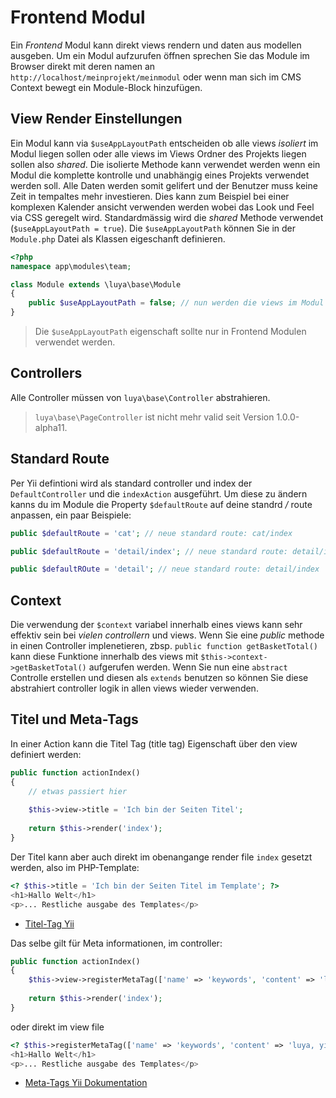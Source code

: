 Frontend Modul
==============
Ein *Frontend* Modul kann direkt views rendern und daten aus modellen ausgeben. Um ein Modul aufzurufen öffnen sprechen Sie das Module im Browser direkt mit deren namen an `http://localhost/meinprojekt/meinmodul` oder wenn man sich im CMS Context bewegt ein Module-Block hinzufügen.

View Render Einstellungen
-------------------------
Ein Modul kann via `$useAppLayoutPath` entscheiden ob alle views *isoliert* im Modul liegen sollen oder alle views im Views Ordner des Projekts liegen sollen also *shared*. Die isolierte Methode kann verwendet werden wenn ein Modul die komplette kontrolle und unabhängig eines Projekts verwendet werden soll. Alle Daten werden somit gelifert und der Benutzer muss keine Zeit in tempaltes mehr investieren. Dies kann zum Beispiel bei einer komplexen Kalender ansicht verwenden werden wobei das Look und Feel via CSS geregelt wird. Standardmässig wird die *shared* Methode verwendet (`$useAppLayoutPath = true`). Die `$useAppLayoutPath` können Sie in der `Module.php` Datei als Klassen eigeschanft definieren.

```php
<?php
namespace app\modules\team;

class Module extends \luya\base\Module
{
    public $useAppLayoutPath = false; // nun werden die views im Modul Ordner gesucht
}
```

> Die `$useAppLayoutPath` eigenschaft sollte nur in Frontend Modulen verwendet werden.

Controllers
-----------
Alle Controller müssen von `luya\base\Controller` abstrahieren.

> `luya\base\PageController` ist nicht mehr valid seit Version 1.0.0-alpha11.

Standard Route
--------------
Per Yii defintioni wird als standard controller und index der `DefaultController` und die `indexAction` ausgeführt. Um diese zu ändern kanns du im Module die Property `$defaultRoute` auf deine standrd *<controller>/<action>* route anpassen, ein paar Beispiele:

```php
public $defaultRoute = 'cat'; // neue standard route: cat/index

public $defaultRoute = 'detail/index'; // neue standard route: detail/index

public $defaultROute = 'detail'; // neue standard route: detail/index
```

Context
-------
Die verwendung der `$context` variabel innerhalb eines views kann sehr effektiv sein bei *vielen controllern* und views. Wenn Sie eine *public* methode in einen Controller implenetieren, zbsp. `public function getBasketTotal()` kann diese Funktione innerhalb des views mit `$this->context->getBasketTotal()` aufgerufen werden. Wenn Sie nun eine `abstract` Controlle erstellen und diesen als `extends` benutzen so können Sie diese abstrahiert controller logik in allen views wieder verwenden.

Titel und Meta-Tags
-------------------
In einer Action kann die Titel Tag (title tag) Eigenschaft über den view definiert werden:

```php
public function actionIndex()
{
	// etwas passiert hier
	
	$this->view->title = 'Ich bin der Seiten Titel';
	
	return $this->render('index');
}
```

Der Titel kann aber auch direkt im obenangange render file `index` gesetzt werden, also im PHP-Template:

```php
<? $this->title = 'Ich bin der Seiten Titel im Template'; ?>
<h1>Hallo Welt</h1>
<p>... Restliche ausgabe des Templates</p>
```

+ [Titel-Tag Yii](http://www.yiiframework.com/doc-2.0/guide-structure-views.html#setting-page-titles)

Das selbe gilt für Meta informationen, im controller:

```php
public function actionIndex()
{
	$this->view->registerMetaTag(['name' => 'keywords', 'content' => 'luya, yii, php']);
	
	return $this->render('index');
}
```

oder direkt im view file

```php
<? $this->registerMetaTag(['name' => 'keywords', 'content' => 'luya, yii, php']); ?>
<h1>Hallo Welt</h1>
<p>... Restliche ausgabe des Templates</p>
```

+ [Meta-Tags Yii Dokumentation](http://www.yiiframework.com/doc-2.0/guide-structure-views.html#registering-meta-tags)